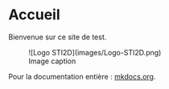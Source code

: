# Accueil

Bienvenue sur ce site de test.

<figure markdown>
  ![Logo STI2D](images/Logo-STI2D.png)
  <figcaption>Image caption</figcaption>
</figure>




Pour la documentation entière : [mkdocs.org](https://www.mkdocs.org).

